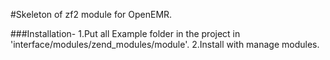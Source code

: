 #Skeleton of zf2 module for OpenEMR.

###Installation-
1.Put all Example folder in the project in 'interface/modules/zend_modules/module'.
2.Install with manage modules.
